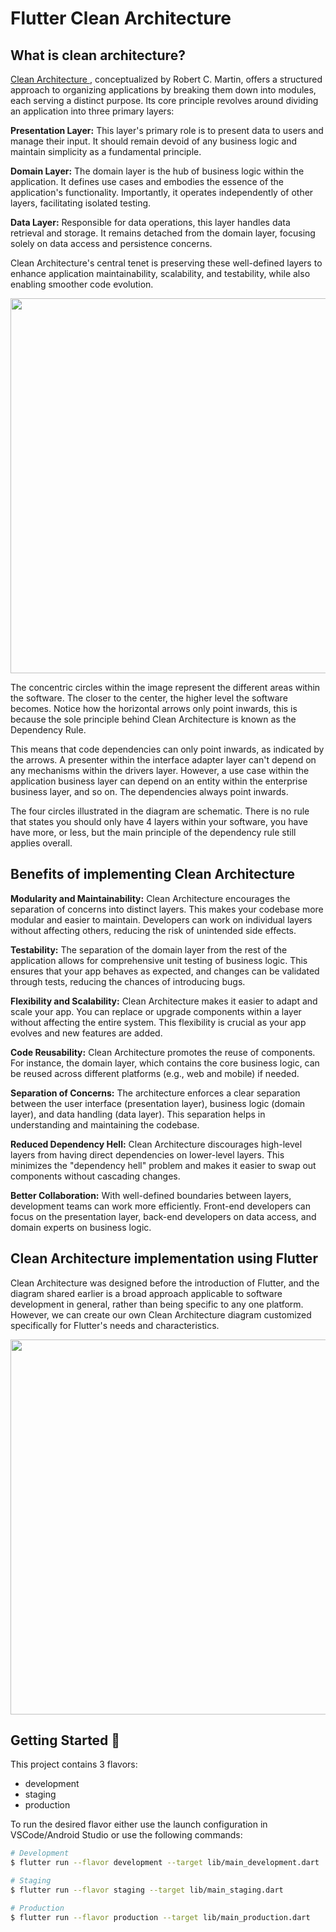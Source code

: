 # Flutter Clean Architecture

## What is clean architecture?
<a href="https://blog.cleancoder.com/uncle-bob/2012/08/13/the-clean-architecture.html"> Clean Architecture </a>, conceptualized by Robert C. Martin, offers a structured approach to organizing applications by breaking them down into modules, each serving a distinct purpose. Its core principle revolves around dividing an application into three primary layers:

**Presentation Layer:** This layer's primary role is to present data to users and manage their input. It should remain devoid of any business logic and maintain simplicity as a fundamental principle.

**Domain Layer:** The domain layer is the hub of business logic within the application. It defines use cases and embodies the essence of the application's functionality. Importantly, it operates independently of other layers, facilitating isolated testing.

**Data Layer:** Responsible for data operations, this layer handles data retrieval and storage. It remains detached from the domain layer, focusing solely on data access and persistence concerns.

Clean Architecture's central tenet is preserving these well-defined layers to enhance application maintainability, scalability, and testability, while also enabling smoother code evolution.
<p float="left">
  <img src="https://github.com/hadiuzzaman524/clean-architecture-flutter/assets/52348628/57d8b605-beb7-4f5d-9c6b-843ab922d2be" width="600">
</p>


The concentric circles within the image represent the different areas within the software. The closer to the center, the higher level the software becomes. Notice how the horizontal arrows only point inwards, this is because the sole principle behind Clean Architecture is known as the Dependency Rule.

This means that code dependencies can only point inwards, as indicated by the arrows. A presenter within the interface adapter layer can't depend on any mechanisms within the drivers layer. However, a use case within the application business layer can depend on an entity within the enterprise business layer, and so on. The dependencies always point inwards.

The four circles illustrated in the diagram are schematic. There is no rule that states you should only have 4 layers within your software, you have have more, or less, but the main principle of the dependency rule still applies overall.

## Benefits of implementing Clean Architecture

**Modularity and Maintainability:** Clean Architecture encourages the separation of concerns into distinct layers. This makes your codebase more modular and easier to maintain. Developers can work on individual layers without affecting others, reducing the risk of unintended side effects.

**Testability:** The separation of the domain layer from the rest of the application allows for comprehensive unit testing of business logic. This ensures that your app behaves as expected, and changes can be validated through tests, reducing the chances of introducing bugs.

**Flexibility and Scalability:** Clean Architecture makes it easier to adapt and scale your app. You can replace or upgrade components within a layer without affecting the entire system. This flexibility is crucial as your app evolves and new features are added.

**Code Reusability:** Clean Architecture promotes the reuse of components. For instance, the domain layer, which contains the core business logic, can be reused across different platforms (e.g., web and mobile) if needed.

**Separation of Concerns:** The architecture enforces a clear separation between the user interface (presentation layer), business logic (domain layer), and data handling (data layer). This separation helps in understanding and maintaining the codebase.

**Reduced Dependency Hell:** Clean Architecture discourages high-level layers from having direct dependencies on lower-level layers. This minimizes the "dependency hell" problem and makes it easier to swap out components without cascading changes.

**Better Collaboration:** With well-defined boundaries between layers, development teams can work more efficiently. Front-end developers can focus on the presentation layer, back-end developers on data access, and domain experts on business logic.

## Clean Architecture implementation using Flutter

Clean Architecture was designed before the introduction of Flutter, and the diagram shared earlier is a broad approach applicable to software development in general, rather than being specific to any one platform. However, we can create our own Clean Architecture diagram customized specifically for Flutter's needs and characteristics.

<p float="center">
  <img src="https://github.com/hadiuzzaman524/clean-architecture-flutter/assets/52348628/b17c7259-b0d8-43e7-ab66-c24396be47a8" width="600">
</p>


## Getting Started 🚀

This project contains 3 flavors:

- development
- staging
- production

To run the desired flavor either use the launch configuration in VSCode/Android Studio or use the following commands:

```sh
# Development
$ flutter run --flavor development --target lib/main_development.dart

# Staging
$ flutter run --flavor staging --target lib/main_staging.dart

# Production
$ flutter run --flavor production --target lib/main_production.dart
```

